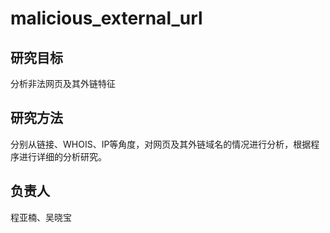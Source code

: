 # malicious_external_url

## 研究目标
分析非法网页及其外链特征

## 研究方法
分别从链接、WHOIS、IP等角度，对网页及其外链域名的情况进行分析，根据程序进行详细的分析研究。

## 负责人
程亚楠、吴晓宝


